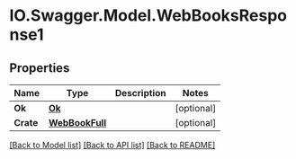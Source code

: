 # IO.Swagger.Model.WebBooksResponse1
## Properties

Name | Type | Description | Notes
------------ | ------------- | ------------- | -------------
**Ok** | [**Ok**](Ok.md) |  | [optional] 
**Crate** | [**WebBookFull**](WebBookFull.md) |  | [optional] 

[[Back to Model list]](../README.md#documentation-for-models) [[Back to API list]](../README.md#documentation-for-api-endpoints) [[Back to README]](../README.md)

